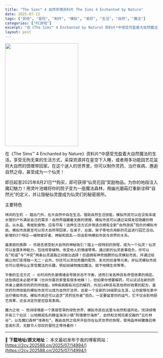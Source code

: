 ```yaml
---
title: "The Sims™ 4 自然奇境资料片 The Sims 4 Enchanted by Nature"
date: 2025-07-13
tags: ["其他", "冒险", "制作", "模拟", "爱好", "生活", "自然", "魔法"]
categories: ["PC游戏"]
excerpt: "在《The Sims™ 4 Enchanted by Nature》资料片*中感受充盈着大自然魔法的生活。享受无拘无束的生活方式，采探资源并在星空下入睡，或者用多功能园艺花盆将大自然的馈赠带回家。在这个迷人的世界里，你可以制作灵药、治疗疾病、邂逅自然之母，甚至成为一个仙灵！ 即日起至2025年8月2&hellip;"
layout: post
---
```


<img class="aligncenter size-full wp-image-15005" src="https://2cy.202588.cn/wp-content/uploads/2025/07/2025071308253746.webp" alt="" width="241" height="339" />

在《The Sims™ 4 Enchanted by Nature》资料片*中感受充盈着大自然魔法的生活。享受无拘无束的生活方式，采探资源并在星空下入睡，或者用多功能园艺花盆将大自然的馈赠带回家。在这个迷人的世界里，你可以制作灵药、治疗疾病、邂逅自然之母，甚至成为一个仙灵！

即日起至2025年8月21日**购买，即可获得“仙灵花园”奖励物品。为你的地段注入魔幻魅力！用灵叶池塘将你的院子变为一座魔法森林，用幽光磨菇灯重新诠释“自然光”的定义，并让隐秘仙灵屋成为仙灵们的秘密居所。

主要特色

    林间的生机 — 踏出门外，在大自然中自在生活。借助自然生活技能，模拟市民可以在没有床或水管的户外满足自己的需求！自然界蕴藏着无数的馈赠，模拟市民可以通过采探发现隐藏的物品，从水晶、青蛙到食物，应有尽有！这种生活方式非常适合拥有全新“自然游民”抱负的模拟市民。模拟市民甚至可以将大自然带回家，在桌子、台面、架子等地方用新的花盆进行园艺活动。新增的3个特征——植物爱好者、神秘和捣乱——将会影响模拟市民与世界的关系。

    最美丽的族群 — 你是否感受到大自然的神秘吸引？踏上一段特别的旅程，成为一个仙灵！仙灵可以发展多种能力，包括培育植物、改变他人的情绪等等。通过新的仙灵故事抱负，你可以在“和谐”与“冲突”两条仙灵道路之间做出选择！创造拥有神奇翅膀的仙灵模拟市民，并通过绘画让他们变得独一无二！此外，你还可以添加奇趣的配饰、发光的纹身等元素。非仙灵模拟市民也可以使用仙尘享受魔法的乐趣，例如给植物施加魔法、赋予地精生命等等。

    平衡的生活方式 — 长时间的负面情绪会导致状态不平衡，进而引发各种具有奇怪效果的病症。这些病症未必是坏事（也许你喜欢家里有很多地精！），但如果你想要解药，可以试试在新的药师桌上磨练你的药剂师技能。8种疾病都有对应的解药，外加14种具有其他奇妙效果的配方。喜欢药剂师技能的模拟市民可以成为自然疗法师，这是一个全新的10级职业生涯，让你能够在家中治疗模拟市民。模拟市民还可以追求“灵药狂热者”抱负。一定要留意你的运气，它不仅会影响厨艺效果，还会决定你是否容易患病。

    魔力之地 — 悦诗绿境是一个美丽苍翠的绿色世界，模拟市民在这里与自然和谐共处。悦诗绿境共有三个社区：以地精闻名的静谧海滨小镇“阿德摩尔海岸”，自然和文明完美交融的“云杉林谷”，以及魔幻森林“埃弗杜”。邂逅自然之母并开启你在仙灵世界的旅程，使用晶林树雕像召唤至高杉灵，无数令人惊叹的冒险正等待着你！

---
📖 **下载地址/原文地址：** 本文最初发布于我的博客网站：[https://2cy.202588.cn/2025/07/14994/](https://2cy.202588.cn/2025/07/14994/)

